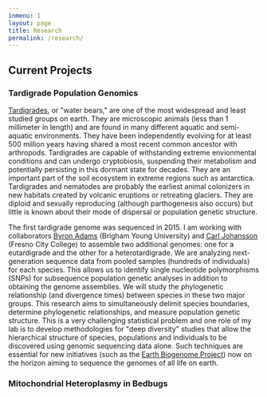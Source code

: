```yaml
---
inmenu: 1
layout: page
title: Research
permalink: /research/
---
```

## Current Projects
### Tardigrade Population Genomics
[Tardigrades](https://en.wikipedia.org/wiki/Tardigrade), or "water bears," are one of the most widespread and least studied groups on earth. They are microscopic animals (less than 1 millimeter in length) and are found in many different aquatic and semi-aquatic environments. They have been independently evolving for at least 500 million years having shared a most recent common ancestor with arthropods. Tardigrades are capable of withstanding extreme envionmental conditions and can undergo cryptobiosis, suspending their metabolism and potentially persisting in this dormant state for decades. They are an important part of the soil ecosystem in extreme regions such as antarctica. Tardigrades and nematodes are probably the earliest animal colonizers in new habitats created by volcanic eruptions or retreating glaciers. They are diploid and sexually reproducing (although parthogenesis also occurs) but little is known about their mode of dispersal or population genetic structure.

The first tardigrade genome was sequenced in 2015. I am working with collaborators [Byron Adams](http://lifesciences.byu.edu/Directories/FacultyStaff/ctl/FacultyProfile/mid/5712/NetID/BJA43) (Brigham Young University) and [Carl Johansson](https://www.researchgate.net/profile/Carl_Johansson2) (Fresno City College) to assemble two additional genomes: one for a eutardigrade and the other for a heterotardigrade. We are analyzing next-generation sequence data from pooled samples (hundreds of individuals) for each species. This allows us to identify single nucleotide polymorphisms (SNPs) for subsequence population genetic analyses in addition to obtaining the genome assemblies. We will study the phylogenetic relationship (and divergence times) between species in these two major groups. This research aims to simultaneously delimit species boundaries, determine phylogenetic relationships, and measure population genetic structure. This is a very challenging statistical problem and one role of my lab is to develop methodologies for "deep diversity" studies that allow the hierarchical structure of species, populations and individuals to be discovered using genomic sequencing data alone. Such techniques are essential for new initiatives (such as the [Earth Biogenome Project](https://www.earthbiogenome.org/)) now on the horizon aiming to sequence the genomes of all life on earth. 

### Mitochondrial Heteroplasmy in Bedbugs 
